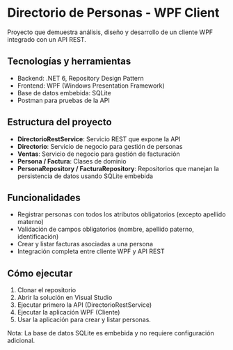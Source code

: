 # Directorio de Personas - WPF Client

Proyecto que demuestra análisis, diseño y desarrollo de un cliente WPF integrado con un API REST.

## Tecnologías y herramientas

- Backend: .NET 6, Repository Design Pattern
- Frontend: WPF (Windows Presentation Framework)
- Base de datos embebida: SQLite
- Postman para pruebas de la API

## Estructura del proyecto

- **DirectorioRestService**: Servicio REST que expone la API
- **Directorio**: Servicio de negocio para gestión de personas
- **Ventas**: Servicio de negocio para gestión de facturación
- **Persona / Factura**: Clases de dominio
- **PersonaRepository / FacturaRepository**: Repositorios que manejan la persistencia de datos usando SQLite embebida

## Funcionalidades

- Registrar personas con todos los atributos obligatorios (excepto apellido materno)
- Validación de campos obligatorios (nombre, apellido paterno, identificación)
- Crear y listar facturas asociadas a una persona
- Integración completa entre cliente WPF y API REST

## Cómo ejecutar

1. Clonar el repositorio
2. Abrir la solución en Visual Studio
3. Ejecutar primero la API (DirectorioRestService)
4. Ejecutar la aplicación WPF (Cliente)
5. Usar la aplicación para crear y listar personas.

Nota: La base de datos SQLite es embebida y no requiere configuración adicional.